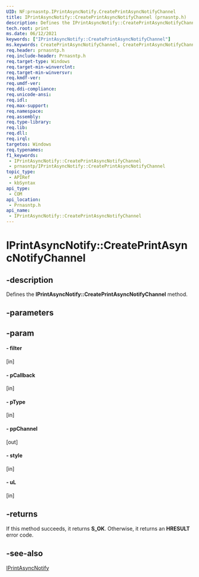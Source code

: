 ```yaml
---
UID: NF:prnasntp.IPrintAsyncNotify.CreatePrintAsyncNotifyChannel
title: IPrintAsyncNotify::CreatePrintAsyncNotifyChannel (prnasntp.h)
description: Defines the IPrintAsyncNotify::CreatePrintAsyncNotifyChannel method.
tech.root: print
ms.date: 06/12/2021
keywords: ["IPrintAsyncNotify::CreatePrintAsyncNotifyChannel"]
ms.keywords: CreatePrintAsyncNotifyChannel, CreatePrintAsyncNotifyChannel method [Print Devices], CreatePrintAsyncNotifyChannel method [Print Devices],IPrintAsyncNotify interface, IPrintAsyncNotify interface [Print Devices],CreatePrintAsyncNotifyChannel method, IPrintAsyncNotify.CreatePrintAsyncNotifyChannel, IPrintAsyncNotify::CreatePrintAsyncNotifyChannel, print.iprintasyncnotify_createprintasyncnotifychannel, prnasntp/IPrintAsyncNotify::CreatePrintAsyncNotifyChannel
req.header: prnasntp.h
req.include-header: Prnasntp.h
req.target-type: Windows
req.target-min-winverclnt: 
req.target-min-winversvr: 
req.kmdf-ver: 
req.umdf-ver: 
req.ddi-compliance: 
req.unicode-ansi: 
req.idl: 
req.max-support: 
req.namespace: 
req.assembly: 
req.type-library: 
req.lib: 
req.dll: 
req.irql: 
targetos: Windows
req.typenames: 
f1_keywords:
 - IPrintAsyncNotify::CreatePrintAsyncNotifyChannel
 - prnasntp/IPrintAsyncNotify::CreatePrintAsyncNotifyChannel
topic_type:
 - APIRef
 - kbSyntax
api_type:
 - COM
api_location:
 - Prnasntp.h
api_name:
 - IPrintAsyncNotify::CreatePrintAsyncNotifyChannel
---
```


# IPrintAsyncNotify::CreatePrintAsyncNotifyChannel

## -description

Defines the **IPrintAsyncNotify::CreatePrintAsyncNotifyChannel** method.

## -parameters

## -param

#### - filter 

[in]

#### - pCallback

[in]

#### - pType

[in]

#### - ppChannel

[out]

#### - style

[in]

#### - uL

[in]

## -returns

If this method succeeds, it returns **S_OK**. Otherwise, it returns an **HRESULT** error code.

## -see-also

[IPrintAsyncNotify](./nn-prnasntp-iprintasyncnotify.md)